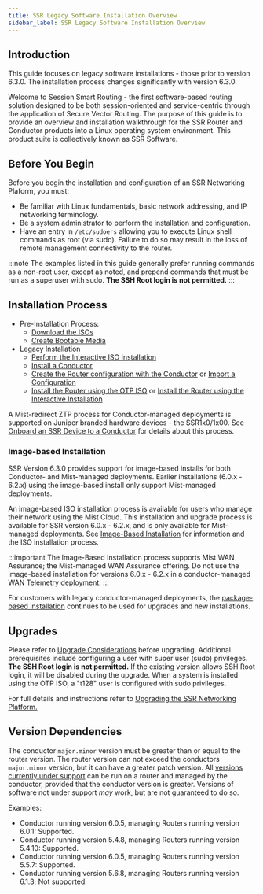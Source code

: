 ```yaml
---
title: SSR Legacy Software Installation Overview
sidebar_label: SSR Legacy Software Installation Overview
---
```

## Introduction

This guide focuses on legacy software installations - those prior to version 6.3.0. The installation process changes significantly with version 6.3.0. 

Welcome to Session Smart Routing - the first software-based routing solution designed to be both session-oriented and service-centric through the application of Secure Vector Routing. The purpose of this guide is to provide an overview and installation walkthrough for the SSR Router and Conductor products into a Linux operating system environment. This product suite is collectively known as SSR Software.

## Before You Begin
Before you begin the installation and configuration of an SSR Networking Plaform, you must:
- Be familiar with Linux fundamentals, basic network addressing, and IP networking terminology. 
- Be a system administrator to perform the installation and configuration.
- Have an entry in `/etc/sudoers` allowing you to execute Linux shell commands as root (via sudo). Failure to do so may result in the loss of remote management connectivity to the router. 

:::note
The examples listed in this guide generally prefer running commands as a non-root user, except as noted, and prepend commands that must be run as a superuser with sudo. **The SSH Root login is not permitted.** 
:::

## Installation Process

- Pre-Installation Process:
   - [Download the ISOs](intro_downloading_iso.md)
   - [Create Bootable Media](intro_creating_bootable_usb.md)
- Legacy Installation 
   - [Perform the Interactive ISO installation](intro_installation_bootable_media.md) 
   - [Install a Conductor](install_conductor_overview.md)
   - [Create the Router configuration with the Conductor](intro_basic_router_config.md) or [Import a Configuration](single_conductor_config.md)
   - [Install the Router using the OTP ISO](intro_otp_iso_install.mdx) or [Install the Router using the Interactive Installation](intro_installation_bootable_media.md)

A Mist-redirect ZTP process for Conductor-managed deployments is supported on Juniper branded hardware devices - the SSR1x0/1x00. See [Onboard an SSR Device to a Conductor](onboard_ssr_to_conductor.md) for details about this process.

### Image-based Installation

SSR Version 6.3.0 provides support for image-based installs for both Conductor- and Mist-managed deployments. Earlier installations (6.0.x - 6.2.x) using the image-based install only support Mist-managed deployments. 

An image-based ISO installation process is available for users who manage their network using the Mist Cloud. This installation and upgrade process is available for SSR version 6.0.x - 6.2.x, and is only available for Mist-managed deployments. See [Image-Based Installation](intro_installation_image.md) for information and the ISO installation process. 

:::important
The Image-Based Installation process supports Mist WAN Assurance; the Mist-managed WAN Assurance offering. Do not use the image-based installation for versions 6.0.x - 6.2.x in a conductor-managed WAN Telemetry deployment.
:::

For customers with legacy conductor-managed deployments, the [package-based installation](intro_installation_bootable_media.md) continues to be used for upgrades and new installations.

## Upgrades

Please refer to [Upgrade Considerations](intro_upgrade_considerations.md) before upgrading. Additional prerequisites include configuring a user with super user (sudo) privileges. **The SSH Root login is not permitted.** If the existing version allows SSH Root login, it will be disabled during the upgrade. When a system is installed using the OTP ISO, a "t128" user is configured with sudo privileges. 

For full details and instructions refer to [Upgrading the SSR Networking Platform.](intro_upgrading.md)

## Version Dependencies

The conductor `major.minor` version must be greater than or equal to the router version. The router version can not exceed the conductors `major.minor` version, but it can have a greater patch version. All [versions currently under support](about_support_policy.md) can be run on a router and managed by the conductor, provided that the conductor version is greater. Versions of software not under support *may* work, but are not guaranteed to do so.  

Examples:
- Conductor running version 6.0.5, managing Routers running version 6.0.1: Supported.
- Conductor running version 5.4.8, managing Routers running version 5.4.10: Supported.
- Conductor running version 6.0.5, managing Routers running version 5.5.7: Supported.
- Conductor running version 5.6.8, managing Routers running version 6.1.3; Not supported.

